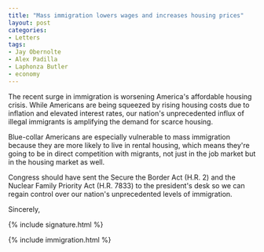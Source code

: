 ```yaml
---
title: "Mass immigration lowers wages and increases housing prices"
layout: post
categories:
- Letters
tags:
- Jay Obernolte
- Alex Padilla
- Laphonza Butler
- economy
---
```


The recent surge in immigration is worsening America's affordable housing crisis. While Americans are being squeezed by rising housing costs due to inflation and elevated interest rates, our nation's unprecedented influx of illegal immigrants is amplifying the demand for scarce housing.

Blue-collar Americans are especially vulnerable to mass immigration because they are more likely to live in rental housing, which means they're going to be in direct competition with migrants, not just in the job market but in the housing market as well.

Congress should have sent the Secure the Border Act (H.R. 2) and the Nuclear Family Priority Act (H.R. 7833) to the president's desk so we can regain control over our nation's unprecedented levels of immigration.

Sincerely,

{% include signature.html %}

{% include immigration.html %}
